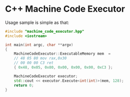 # C++ Machine Code Executor
Usage sample is simple as that:
```cpp
#include "machine_code_executor.hpp"
#include <iostream>

int main(int argc, char **argv)
{
	MachineCodeExecutor::ExecutableMemory mem  =
	// 48 05 80 mov rax,0x30
	// 00 00 00 C3 ret
	{ 0x48, 0x05, 0x80, 0x00, 0x00, 0x00, 0xC3 };

	MachineCodeExecutor executor;
	std::cout << executor.Execute<int(int)>(mem, 128);
	return 0;
}
```